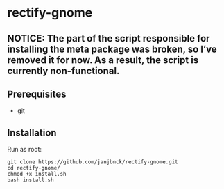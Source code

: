 # rectify-gnome

##  NOTICE: The part of the script responsible for installing the meta package was broken, so I’ve removed it for now. As a result, the script is currently non-functional.

## Prerequisites
- git

## Installation

Run as root:
```
git clone https://github.com/janjbnck/rectify-gnome.git
cd rectify-gnome/
chmod +x install.sh
bash install.sh
```
